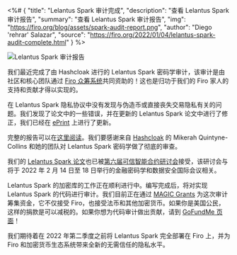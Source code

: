 <%# {
  "title": "Lelantus Spark 审计完成",
  "description": "查看 Lelantus Spark 审计报告",
  "summary": "查看 Lelantus Spark 审计报告",
  "img": "https://firo.org/blog/assets/spark-audit-report.png",
  "author": "Diego 'rehrar' Salazar",
  "source": "https://firo.org/2022/01/04/lelantus-spark-audit-complete.html"
} %>

![Lelantus Spark 审计报告](https://firo.org/blog/assets/spark-audit-report.png#size=8000x4000)

我们最近完成了由 Hashcloak 进行的 Lelantus Spark 密码学审计，该审计是由社区和核心团队通过 [Firo 众筹系统](https://fcs.firo.org/proposal/2)共同资助的！这也是归功于我们的 Firo 家人的支持和贡献才得以实现的。

在 Lelantus Spark 隐私协议中没有发现与伪造币或直接丧失交易隐私有关的问题。我们发现了论文中的一些错误，并在更新的 Lelantus Spark 论文中进行了修正，我们已经在 [ePrint](https://eprint.iacr.org/2021/1173) 上进行了更新。

完整的报告可以在[这里阅读](https://firo.org/about/research/papers/Lelantus_Spark_Audit_Report.pdf)。我们要感谢来自 [Hashcloak](https://hashcloak.com/) 的 Mikerah Quintyne-Collins 和她的团队对 Lelantus Spark 密码学做了彻底的审查。

我们的 [Lelantus Spark 论文](https://eprint.iacr.org/2021/1173)也已被[第六届可信智能合约研讨会](https://fc22.ifca.ai/wtsc/)接受，该研讨会与将于 2022 年 2 月 14 日至 18 日举行的金融密码学和数据安全国际会议相关。

Lelantus Spark 的加密库的工作正在顺利进行中。编写完成后，将对实现 Lelantus Spark 的代码进行审计。我们目前正在通过 [MAGIC Grants](https://magicgrants.org/Firo-Lelantus-Spark-Audit/) 为这次审计筹集资金，它不仅接受 Firo，也接受法币和其他加密货币。如果你是美国公民，这样的捐款是可以减税的。如果你想为代码审计做出贡献，请到 [GoFundMe 页面](https://www.gofundme.com/f/code-audit-for-lelantus-spark-in-firo)！

我们期待着在 2022 年第二季度之前将 Lelantus Spark 完全部署在 Firo 上，并为 Firo 和加密货币生态系统带来全新的无需信任的隐私水平。

